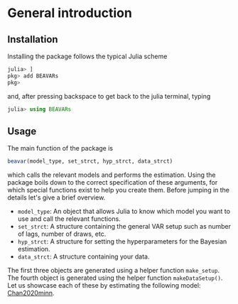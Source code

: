 # General introduction

## Installation
Installing the package follows the typical Julia scheme
```julia
julia> ]
pkg> add BEAVARs
pkg>
```
and, after pressing backspace  to get back to the julia terminal, typing
```julia
julia> using BEAVARs
```


## Usage
The main function of the package is
```julia
beavar(model_type, set_strct, hyp_strct, data_strct)
```
which calls the relevant models and performs the estimation. Using the package boils down to the correct specification of these arguments, for which special functions exist to help you create them. Before jumping in the details let's give a brief overview.

- `model_type`: An object that allows Julia to know which model you want to use and call the relevant functions. 
- `set_strct`:  A structure containing the general VAR setup such as number of lags, number of draws, etc.
- `hyp_strct`:  A structure for setting the hyperparameters for the Bayesian estimation.
- `data_strct`: A structure containing your data.

The first three objects are generated using a helper function `make_setup`. The fourth object is generated using the helper function `makeDataSetup()`. Let us showcase each of these by estimating the following model: [Chan2020minn](@ref).